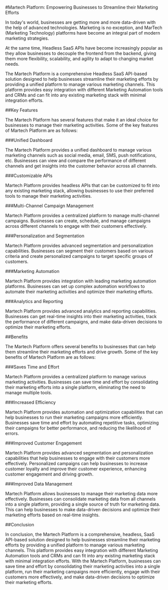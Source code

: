 #Martech Platform: Empowering Businesses to Streamline their Marketing Efforts

In today's world, businesses are getting more and more data-driven with the help of advanced technologies. Marketing is no exception, and MarTech (Marketing Technology) platforms have become an integral part of modern marketing strategies.

At the same time, Headless SaaS APIs have become increasingly popular as they allow businesses to decouple the frontend from the backend, giving them more flexibility, scalability, and agility to adapt to changing market needs.

The Martech Platform is a comprehensive Headless SaaS API-based solution designed to help businesses streamline their marketing efforts by providing a unified platform to manage various marketing channels. This platform provides easy integration with different Marketing Automation tools and CRMs and can fit into any existing marketing stack with minimal integration efforts.

##Key Features

The Martech Platform has several features that make it an ideal choice for businesses to manage their marketing activities. Some of the key features of Martech Platform are as follows:

###Unified Dashboard

The Martech Platform provides a unified dashboard to manage various marketing channels such as social media, email, SMS, push notifications, etc. Businesses can view and compare the performance of different channels and get insights into the customer behavior across all channels.

###Customizable APIs

Martech Platform provides headless APIs that can be customized to fit into any existing marketing stack, allowing businesses to use their preferred tools to manage their marketing activities.

###Multi-Channel Campaign Management

Martech Platform provides a centralized platform to manage multi-channel campaigns. Businesses can create, schedule, and manage campaigns across different channels to engage with their customers effectively.

###Personalization and Segmentation

Martech Platform provides advanced segmentation and personalization capabilities. Businesses can segment their customers based on various criteria and create personalized campaigns to target specific groups of customers.

###Marketing Automation

Martech Platform provides integration with leading marketing automation platforms. Businesses can set up complex automation workflows to automate their marketing activities and optimize their marketing efforts.

###Analytics and Reporting

Martech Platform provides advanced analytics and reporting capabilities. Businesses can get real-time insights into their marketing activities, track the performance of different campaigns, and make data-driven decisions to optimize their marketing efforts.

##Benefits

The Martech Platform offers several benefits to businesses that can help them streamline their marketing efforts and drive growth. Some of the key benefits of Martech Platform are as follows:

###Saves Time and Effort

Martech Platform provides a centralized platform to manage various marketing activities. Businesses can save time and effort by consolidating their marketing efforts into a single platform, eliminating the need to manage multiple tools.

###Increased Efficiency

Martech Platform provides automation and optimization capabilities that can help businesses to run their marketing campaigns more efficiently. Businesses save time and effort by automating repetitive tasks, optimizing their campaigns for better performance, and reducing the likelihood of errors.

###Improved Customer Engagement

Martech Platform provides advanced segmentation and personalization capabilities that help businesses to engage with their customers more effectively. Personalized campaigns can help businesses to increase customer loyalty and improve their customer experience, enhancing customer engagement and driving growth.

###Improved Data Management

Martech Platform allows businesses to manage their marketing data more effectively. Businesses can consolidate marketing data from all channels into a single platform, providing a single source of truth for marketing data. This can help businesses to make data-driven decisions and optimize their marketing efforts based on real-time insights.

##Conclusion

In conclusion, the Martech Platform is a comprehensive, headless, SaaS API-based solution designed to help businesses streamline their marketing efforts by providing a unified platform to manage various marketing channels. This platform provides easy integration with different Marketing Automation tools and CRMs and can fit into any existing marketing stack with minimal integration efforts. With the Martech Platform, businesses can save time and effort by consolidating their marketing activities into a single platform, run their marketing campaigns more efficiently, engage with their customers more effectively, and make data-driven decisions to optimize their marketing efforts.
